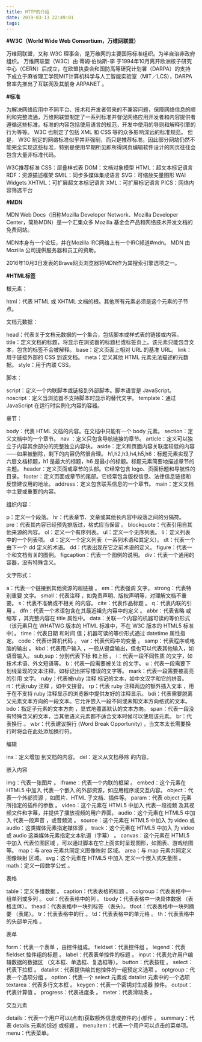 ```yaml
---
title: HTTP的介绍
date: 2019-03-13 22:49:01
tags:
---
```

**#W3C（World Wide Web Consortium，万维网联盟）**

万维网联盟，又称 W3C 理事会，是万维网的主要国际标准组织。为半自治非政府组织。
万维网联盟（W3C）由 蒂姆·伯纳斯-李 于1994年10月离开欧洲核子研究中心（CERN）后成立，在欧盟执委会和国防高等研究计划署（DARPA）的支持下成立于麻省理工学院MIT计算机科学与人工智能实验室（MIT／LCS），DARPA曾率先推出了互联网及其前身 ARPANET 。

**#标准**

为解决网络应用中不同平台、技术和开发者带来的不兼容问题，保障网络信息的顺利和完整流通，万维网联盟制定了一系列标准并督促网络应用开发者和内容提供者遵循这些标准。标准的内容包括使用语言的规范，开发中使用的导则和解释引擎的行为等等。 W3C 也制定了包括 XML 和 CSS 等的众多影响深远的标准规范。
但是， W3C 制定的网络标准似乎并非强制，而只是推荐标准。因此部分网站仍然不能完全实现这些标准，特别是使用早期所见即所得网页编辑软件设计的网页往往会包含大量非标准代码。

W3C推荐标准
CSS：层叠样式表
DOM：文档对象模型
HTML：超文本标记语言
RDF：资源描述框架
SMIL：同步多媒体集成语言
SVG：可缩放矢量图形
WAI
Widgets
XHTML：可扩展超文本标记语言
XML：可扩展标记语言
PICS：网络内容筛选平台

**#MDN**

MDN Web Docs（旧称Mozilla Developer Network、Mozilla Developer Center，简称MDN）是一个汇集众多 Mozilla 基金会产品和网络技术开发文档的免费网站。

MDN本身有一个论坛，并在Mozilla IRC网络上有一个IRC频道#mdn。 MDN 由 Mozilla 公司提供服务器和员工的资助。

2016年10月3日发表的Brave网页浏览器将MDN作为其搜索引擎选项之一。

**#HTML标签**

根元素：

html：代表 HTML 或 XHTML 文档的根。其他所有元素必须是这个元素的子节点。

文档元数据：

head：代表关于文档元数据的一个集合，包括脚本或样式表的链接或内容。
title：定义文档的标题，将显示在浏览器的标题栏或标签页上。该元素只能包含文本，包含的标签不会被解释。
base：定义页面上相对 URL 的基准 URL。
link：用于链接外部的 CSS 到该文档。
meta：定义其他 HTML 元素无法描述的元数据。
style：用于内联 CSS。

脚本：

script：定义一个内联脚本或链接到外部脚本。脚本语言是 JavaScript。
noscript：定义当浏览器不支持脚本时显示的替代文字。
template：通过 JavaScript 在运行时实例化内容的容器。

章节：

body：代表 HTML 文档的内容。在文档中只能有一个 body 元素。
section：定义文档中的一个章节。
nav ：定义只包含导航链接的章节。
article：定义可以独立于内容其余部分的完整独立内容块。
aside：定义和页面内容关联度较低的内容——如果被删除，剩下的内容仍然很合理。
h1,h2,h3,h4,h5,h6：标题元素实现了六层文档标题，h1 是最大的标题，h6 是最小的标题。标题元素简要地描述章节的主题。
header：定义页面或章节的头部。它经常包含 logo、页面标题和导航性的目录。
footer：定义页面或章节的尾部。它经常包含版权信息、法律信息链接和反馈建议用的地址。
address：定义包含联系信息的一个章节。
main：定义文档中主要或重要的内容。

组织内容：

p：定义一个段落。
hr：代表章节、文章或其他长内容中段落之间的分隔符。
pre：代表其内容已经预先排版过，格式应当保留 。
blockquote：代表引用自其他来源的内容。
ol：定义一个有序列表。
ul：定义一个无序列表。
li：定义列表中的一个列表项。
dl：定义一个定义列表（一系列术语和其定义）。
dt：代表一个由下一个 dd 定义的术语。
dd：代表出现在它之前术语的定义。
figure：代表一个和文档有关的图例。
figcaption：代表一个图例的说明。
div：代表一个通用的容器，没有特殊含义。

文字形式：

a：代表一个链接到其他资源的超链接 。
em：代表强调 文字。
strong：代表特别重要 文字。
small：代表注释 ，如免责声明、版权声明等，对理解文档不重要。
s：代表不准确或不相关 的内容。
cite：代表作品标题 。
q：代表内联的引用 。
dfn：代表一个术语包含在其最近祖先内容中的定义 。
abbr：代表省略 或缩写 ，其完整内容在 title 属性中。
data：关联一个内容的机器可读的等价形式 （该元素只在 WHATWG 版本的 HTML 标准中，不在 W3C 版本的 HTML5 标准中）。
time：代表日期 和时间 值；机器可读的等价形式通过 datetime 属性指定。
code：代表计算机代码 。
var：代表代码中的变量 。
samp：代表程序或电脑的输出 。
kbd：代表用户输入 ，一般从键盘输出，但也可以代表其他输入，如语音输入。
sub,sup：分别代表下标 和上标 。
i：代表一段不同性质 的文字，如技术术语、外文短语等。
b：代表一段需要被关注 的文字。
u：代表一段需要下划线呈现的文本注释，如标记出拼写错误的文字等。
mark：代表一段需要被高亮的引用 文字。
ruby：代表被ruby 注释 标记的文本，如中文汉字和它的拼音。
rt：代表ruby 注释 ，如中文拼音。
rp：代表 ruby 注释两边的额外插入文本 ，用于在不支持 ruby 注释显示的浏览器中提供友好的注释显示。
bdi：代表需要脱离 父元素文本方向的一段文本。它允许嵌入一段不同或未知文本方向格式的文本。
bdo：指定子元素的文本方向 ，显式地覆盖默认的文本方向。
span：代表一段没有特殊含义的文本，当其他语义元素都不适合文本时候可以使用该元素。
br：代表换行 。
wbr：代表建议换行 (Word Break Opportunity) ，当文本太长需要换行时将会在此处添加换行符。

编辑

ins：定义增加 到文档的内容。
del：定义从文档移除 的内容。

嵌入内容

img：代表一张图片 。
iframe：代表一个内联的框架 。
embed：这个元素在 HTML5 中加入	代表一个嵌入 的外部资源，如应用程序或交互内容。
object：代表一个外部资源 ，如图片、HTML 子文档、插件等。
param：代表 object 元素所指定的插件的参数 。
video：这个元素在 HTML5 中加入	代表一段视频 及其视频文件和字幕，并提供了播放视频的用户界面。
audio：这个元素在 HTML5 中加入	代表一段声音 ，或音频流 。
source：这个元素在 HTML5 中加入	为 video 或 audio：这类媒体元素指定媒体源 。
track：这个元素在 HTML5 中加入	为 video 或 audio 这类媒体元素指定文本轨道（字幕） 。
canvas：这个元素在 HTML5 中加入	代表位图区域 ，可以通过脚本在它上面实时呈现图形，如图表、游戏绘图等。
map：与 area 元素共同定义图像映射 区域。
area：与 map 元素共同定义图像映射 区域。
svg：这个元素在 HTML5 中加入	定义一个嵌入式矢量图 。
math：定义一段数学公式 。

表格

table：定义多维数据 。
caption：代表表格的标题 。
colgroup：代表表格中一组单列或多列 。
col：代表表格中的列 。
tbody：代表表格中一块具体数据 （表格主体）。
thead：代表表格中一块列标签 （表头）。
tfoot：代表表格中一块列摘要 （表尾）。
tr：代表表格中的行 。
td：代表表格中的单元格 。
th：代表表格中的头部单元格 。

表单

form：代表一个表单 ，由控件组成。
fieldset：代表控件组 。
legend：代表 fieldset 控件组的标题 。
label：代表表单控件的标题 。
input：代表允许用户编辑数据的数据区 （文本框、单选框、复选框等）。
button：代表按钮 。
select：代表下拉框 。
datalist：代表提供给其他控件的一组预定义选项 。
optgroup：代表一个选项分组 。
option：代表一个 select 元素或 datalist 元素中的一个选项
textarea：代表多行文本框 。
keygen：代表一个密钥对生成器 控件。
output：代表计算值 。
progress：代表进度条 。
meter：代表滑动条 。

交互元素

details：代表一个用户可以(点击)获取额外信息或控件的小部件 。
summary：代表 details 元素的综述 或标题 。
menuitem：代表一个用户可以点击的菜单项。
menu：代表菜单。